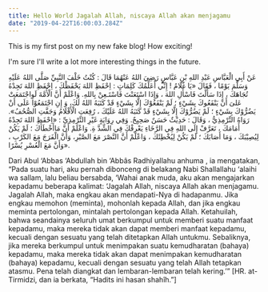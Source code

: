 ```yaml
---
title: Hello World Jagalah Allah, niscaya Allah akan menjagamu
date: "2019-04-22T16:00:03.284Z"
---
```


This is my first post on my new fake blog! How exciting!

I'm sure I'll write a lot more interesting things in the future.

عَنْ أَبِي الْعَبَّاسِ عَبْدِ اللهِ بْنِِ عَبَّاسٍٍٍِ رَضِيَ اللهُ عَنْهُمَا قَالَ : كُنْتُ خَلْفَ النَّبِيِّ صَلَّى اللهُ عَلَيْهِ وَسَلَّمَ يَوْمًا ، فَقَالَ «يَا غُلَامُ ! إِنِّي أُعَلِّمُكَ كَلِمَاتٍ : اِحْفَظِ اللهَ يَحْفَظْكَ ، اِحْفَظِ اللهَ تَجِدْهُ تُجَاهَكَ ، إِذَا سَأَلْتَ فَاسْأَلِ اللهَ ، وَإِذَا اسْتَعَنْتَ فَاسْتَـعِنْ بِاللهِ. وَاعْلَمْ أَنَّ الْأُمَّةَ لَوِاجْتَمَعَتْ عَلىَ أَنْ يَنْفَعُوكَ بِشَيْءٍ ؛ لَمْ يَنْفَعُوْكَ إِلَّا بِشَيْءٍ قَدْ كَتَبَهُ اللهُ لَكَ، وَ إِنِ اجْتَمَعُوْا عَلَى أَنْ يَضُرُّوْكَ بِشَيْءٍ ؛ لَمْ يَضُرُّوْكَ إِلَّا بِشَيْءٍ قَدْ كَتَبَهُ اللهُ عَلَيْكَ ، رُفِعَتِ الْأَقْلَامُ وَجَفَّتِ الصُّحُفُ». رَوَاهُ التِّرْمِذِيُّ ، وَقَالَ : حَدِيْثٌ حَسَنٌ صَحِيِحٌ. وَفِي رِوَايَةٍ غَيْرِ التِّرْمِذِيِّ : «اِحْفَظِ اللهَ تَجِدْهُ أَمَامَكَ ، تَعَرَّفْ إِلَى اللهِ فِي الرَّخَاءِ يَعْرِفْكَ فِي الشِّدَّ ةِ. وَاعْلَمْ أَنَّ مَاأَخْطَأَكَ ؛ لَمْ يَكُنْ لِيُصِيْبَكَ ، وَمَا أَصَابَكَ ؛ لَمْ يَكُنْ لِيُخْطِئَكَ ، وَاعْلَمْ أَنَّ النَّصْرَ مَعَ الصَّبْرِ، وَأَنَّ الْفَرَجَ مَعَ الكَرْبِ ، وَأَنَّ مَعَ الْعُسْرِ يُسْرًا».

Dari Abul ‘Abbas ‘Abdullah bin ‘Abbâs Radhiyallahu anhuma , ia mengatakan, “Pada suatu hari, aku pernah dibonceng di belakang Nabi Shallallahu ‘alaihi wa sallam, lalu beliau bersabda, ‘Wahai anak muda, aku akan mengajarkan kepadamu beberapa kalimat: ‘Jagalah Allah, niscaya Allah akan menjagamu. Jagalah Allah, maka engkau akan mendapati-Nya di hadapanmu. Jika engkau memohon (meminta), mohonlah kepada Allah, dan jika engkau meminta pertolongan, mintalah pertolongan kepada Allah. Ketahuilah, bahwa seandainya seluruh umat berkumpul untuk memberi suatu manfaat kepadamu, maka mereka tidak akan dapat memberi manfaat kepadamu, kecuali dengan sesuatu yang telah ditetapkan Allah untukmu. Sebaliknya, jika mereka berkumpul untuk menimpakan suatu kemudharatan (bahaya) kepadamu, maka mereka tidak akan dapat menimpakan kemudharatan (bahaya) kepadamu, kecuali dengan sesuatu yang telah Allah tetapkan atasmu. Pena telah diangkat dan lembaran-lembaran telah kering.’” [HR. at-Tirmidzi, dan ia berkata, “Hadits ini hasan shahîh.”]